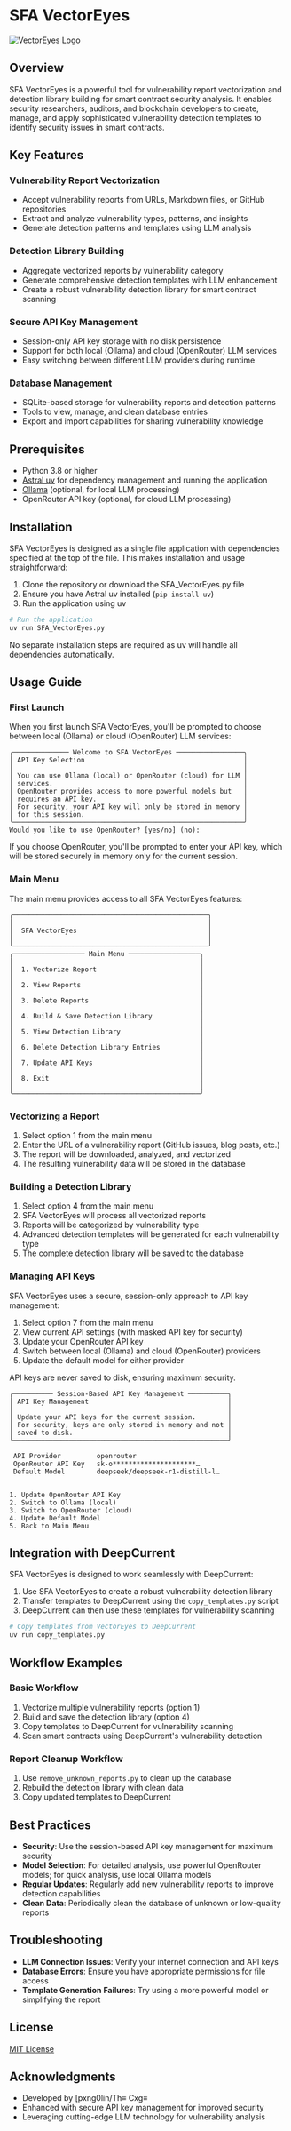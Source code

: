# SFA VectorEyes

![VectorEyes Logo](vectoreyes_logo.jpg)

## Overview

SFA VectorEyes is a powerful tool for vulnerability report vectorization and detection library building for smart contract security analysis. It enables security researchers, auditors, and blockchain developers to create, manage, and apply sophisticated vulnerability detection templates to identify security issues in smart contracts.

## Key Features

### Vulnerability Report Vectorization
- Accept vulnerability reports from URLs, Markdown files, or GitHub repositories
- Extract and analyze vulnerability types, patterns, and insights
- Generate detection patterns and templates using LLM analysis

### Detection Library Building
- Aggregate vectorized reports by vulnerability category
- Generate comprehensive detection templates with LLM enhancement
- Create a robust vulnerability detection library for smart contract scanning

### Secure API Key Management
- Session-only API key storage with no disk persistence
- Support for both local (Ollama) and cloud (OpenRouter) LLM services
- Easy switching between different LLM providers during runtime

### Database Management
- SQLite-based storage for vulnerability reports and detection patterns
- Tools to view, manage, and clean database entries
- Export and import capabilities for sharing vulnerability knowledge

## Prerequisites

- Python 3.8 or higher
- [Astral uv](https://astral.sh/uv) for dependency management and running the application
- [Ollama](https://ollama.ai/) (optional, for local LLM processing)
- OpenRouter API key (optional, for cloud LLM processing)

## Installation

SFA VectorEyes is designed as a single file application with dependencies specified at the top of the file. This makes installation and usage straightforward:

1. Clone the repository or download the SFA_VectorEyes.py file
2. Ensure you have Astral uv installed (`pip install uv`)
3. Run the application using uv

```bash
# Run the application
uv run SFA_VectorEyes.py
```

No separate installation steps are required as uv will handle all dependencies automatically.

## Usage Guide

### First Launch

When you first launch SFA VectorEyes, you'll be prompted to choose between local (Ollama) or cloud (OpenRouter) LLM services:

```
╭────────────── Welcome to SFA VectorEyes ─────────────────╮
│ API Key Selection                                        │
│                                                          │
│ You can use Ollama (local) or OpenRouter (cloud) for LLM │
│ services.                                                │
│ OpenRouter provides access to more powerful models but   │
│ requires an API key.                                     │
│ For security, your API key will only be stored in memory │
│ for this session.                                        │
╰──────────────────────────────────────────────────────────╯
Would you like to use OpenRouter? [yes/no] (no):
```

If you choose OpenRouter, you'll be prompted to enter your API key, which will be stored securely in memory only for the current session.

### Main Menu

The main menu provides access to all SFA VectorEyes features:

```
╭─────────────────────────────────────────────────╮
│                                                 │
│  SFA VectorEyes                                 │
│                                                 │
╰─────────────────────────────────────────────────╯
╭────────────────── Main Menu ──────────────────╮
│                                               │
│  1. Vectorize Report                          │
│                                               │
│  2. View Reports                              │
│                                               │
│  3. Delete Reports                            │
│                                               │
│  4. Build & Save Detection Library            │
│                                               │
│  5. View Detection Library                    │
│                                               │
│  6. Delete Detection Library Entries          │
│                                               │
│  7. Update API Keys                           │
│                                               │
│  8. Exit                                      │
│                                               │
╰───────────────────────────────────────────────╯
```

### Vectorizing a Report

1. Select option 1 from the main menu
2. Enter the URL of a vulnerability report (GitHub issues, blog posts, etc.)
3. The report will be downloaded, analyzed, and vectorized
4. The resulting vulnerability data will be stored in the database

### Building a Detection Library

1. Select option 4 from the main menu
2. SFA VectorEyes will process all vectorized reports
3. Reports will be categorized by vulnerability type
4. Advanced detection templates will be generated for each vulnerability type
5. The complete detection library will be saved to the database

### Managing API Keys

SFA VectorEyes uses a secure, session-only approach to API key management:

1. Select option 7 from the main menu
2. View current API settings (with masked API key for security)
3. Update your OpenRouter API key
4. Switch between local (Ollama) and cloud (OpenRouter) providers
5. Update the default model for either provider

API keys are never saved to disk, ensuring maximum security.

```
╭────────── Session-Based API Key Management ──────────╮
│ API Key Management                                   │
│                                                      │
│ Update your API keys for the current session.        │
│ For security, keys are only stored in memory and not │
│ saved to disk.                                       │
╰──────────────────────────────────────────────────────╯
                                                        
 API Provider         openrouter                        
 OpenRouter API Key   sk-o*********************…        
 Default Model        deepseek/deepseek-r1-distill-l…   
                                                        

1. Update OpenRouter API Key
2. Switch to Ollama (local)
3. Switch to OpenRouter (cloud)
4. Update Default Model
5. Back to Main Menu
```

## Integration with DeepCurrent

SFA VectorEyes is designed to work seamlessly with DeepCurrent:

1. Use SFA VectorEyes to create a robust vulnerability detection library
2. Transfer templates to DeepCurrent using the `copy_templates.py` script
3. DeepCurrent can then use these templates for vulnerability scanning

```bash
# Copy templates from VectorEyes to DeepCurrent
uv run copy_templates.py
```

## Workflow Examples

### Basic Workflow

1. Vectorize multiple vulnerability reports (option 1)
2. Build and save the detection library (option 4)
3. Copy templates to DeepCurrent for vulnerability scanning
4. Scan smart contracts using DeepCurrent's vulnerability detection

### Report Cleanup Workflow

1. Use `remove_unknown_reports.py` to clean up the database
2. Rebuild the detection library with clean data
3. Copy updated templates to DeepCurrent

## Best Practices

- **Security**: Use the session-based API key management for maximum security
- **Model Selection**: For detailed analysis, use powerful OpenRouter models; for quick analysis, use local Ollama models
- **Regular Updates**: Regularly add new vulnerability reports to improve detection capabilities
- **Clean Data**: Periodically clean the database of unknown or low-quality reports

## Troubleshooting

- **LLM Connection Issues**: Verify your internet connection and API keys
- **Database Errors**: Ensure you have appropriate permissions for file access
- **Template Generation Failures**: Try using a more powerful model or simplifying the report

## License

[MIT License](LICENSE)

## Acknowledgments

- Developed by [pxng0lin/Th≡ Cxg≡
- Enhanced with secure API key management for improved security
- Leveraging cutting-edge LLM technology for vulnerability analysis
